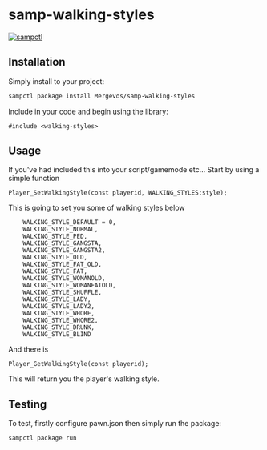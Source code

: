 # samp-walking-styles

[![sampctl](https://img.shields.io/badge/mergevos-samp--walking--styles-2f2f2f.svg?style=for-the-badge)](https://github.com/Mergevos/samp-walking-styles)

<!--
Short description of your library, why it's useful, some examples, pictures or
videos. Link to your forum release thread too.

Remember: You can use "forumfmt" to convert this readme to forum BBCode!

What the sections below should be used for:

`## Installation`: Leave this section un-edited unless you have some specific
additional installation procedure.

`## Testing`: Whether your library is tested with a simple `main()` and `print`,
unit-tested, or demonstrated via prompting the player to connect, you should
include some basic information for users to try out your code in some way.

And finally, maintaining your version number`:

* Follow [Semantic Versioning](https://semver.org/)
* When you release a new version, update `VERSION` and `git tag` it
* Versioning is important for sampctl to use the version control features

Happy Pawning!
-->

## Installation

Simply install to your project:

```bash
sampctl package install Mergevos/samp-walking-styles
```

Include in your code and begin using the library:

```pawn
#include <walking-styles>
```

## Usage

If you've had included this into your script/gamemode etc... Start by using a simple function  
```pawn
Player_SetWalkingStyle(const playerid, WALKING_STYLES:style);
```
This is going to set you some of walking styles below 
```pawn
	WALKING_STYLE_DEFAULT = 0,
	WALKING_STYLE_NORMAL,
	WALKING_STYLE_PED,
	WALKING_STYLE_GANGSTA,
	WALKING_STYLE_GANGSTA2,
	WALKING_STYLE_OLD,
	WALKING_STYLE_FAT_OLD,
	WALKING_STYLE_FAT,
	WALKING_STYLE_WOMANOLD,
	WALKING_STYLE_WOMANFATOLD,
	WALKING_STYLE_SHUFFLE,
	WALKING_STYLE_LADY,
	WALKING_STYLE_LADY2,
	WALKING_STYLE_WHORE,
	WALKING_STYLE_WHORE2,
	WALKING_STYLE_DRUNK,
	WALKING_STYLE_BLIND
```
And there is 
```pawn
Player_GetWalkingStyle(const playerid);
```
This will return you the player's walking style.

## Testing

<!--
Depending on whether your package is tested via in-game "demo tests" or
y_testing unit-tests, you should indicate to readers what to expect below here.
-->

To test, firstly configure pawn.json then simply run the package:

```bash
sampctl package run
```

